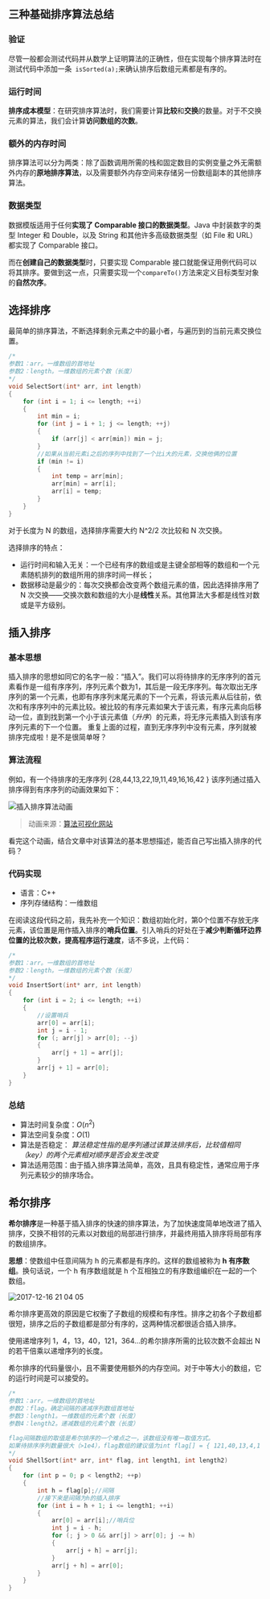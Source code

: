 ## 三种基础排序算法总结

### 验证

尽管一般都会测试代码并从数学上证明算法的正确性，但在实现每个排序算法时在测试代码中添加一条` isSorted(a);`来确认排序后数组元素都是有序的。

### 运行时间

**排序成本模型**：在研究排序算法时，我们需要计算**比较**和**交换**的数量。对于不交换元素的算法，我们会计算**访问数组的次数**。

### 额外的内存时间

排序算法可以分为两类：除了函数调用所需的栈和固定数目的实例变量之外无需额外内存的**原地排序算法**，以及需要额外内存空间来存储另一份数组副本的其他排序算法。

### 数据类型

数据模版适用于任何**实现了 Comparable 接口的数据类型**。Java 中封装数字的类型 Integer 和 Double，以及 String 和其他许多高级数据类型（如 File 和 URL）都实现了 Comparable 接口。

而在**创建自己的数据类型**时，只要实现 Comparable 接口就能保证用例代码可以将其排序。要做到这一点，只需要实现一个`compareTo()`方法来定义目标类型对象的**自然次序**。

## 选择排序

最简单的排序算法，不断选择剩余元素之中的最小者，与遍历到的当前元素交换位置。

```cpp
/*
参数1：arr。一维数组的首地址
参数2：length。一维数组的元素个数（长度）
*/
void SelectSort(int* arr, int length)
{
	for (int i = 1; i <= length; ++i)
	{
		int min = i;
		for (int j = i + 1; j <= length; ++j)
		{
			if (arr[j] < arr[min]) min = j;
		}
		//如果从当前元素i之后的序列中找到了一个比i大的元素，交换他俩的位置
		if (min != i)
		{
			int temp = arr[min];
			arr[min] = arr[i];
			arr[i] = temp;
		}
	}
}
```

对于长度为 N 的数组，选择排序需要大约 N^2/2 次比较和 N 次交换。

选择排序的特点：

* 运行时间和输入无关：一个已经有序的数组或是主键全部相等的数组和一个元素随机排列的数组所用的排序时间一样长；
* 数据移动是最少的：每次交换都会改变两个数组元素的值，因此选择排序用了 N 次交换——交换次数和数组的大小是**线性**关系。其他算法大多都是线性对数或是平方级别。

## 插入排序

### 基本思想

插入排序的思想如同它的名字一般：“插入”。我们可以将待排序的无序序列的首元素看作是一组有序序列，序列元素个数为1，其后是一段无序序列。每次取出无序序列的第一个元素，也即有序序列末尾元素的下一个元素，将该元素从后往前，依次和有序序列中的元素比较。被比较的有序元素如果大于该元素，有序元素向后移动一位，直到找到第一个小于该元素值（*升序*）的元素，将无序元素插入到该有序序列元素的下一个位置。
重复上面的过程，直到无序序列中没有元素，序列就被排序完成啦！是不是很简单呀？

### 算法流程

例如，有一个待排序的无序序列 {28,44,13,22,19,11,49,16,16,42 }
该序列通过插入排序得到有序序列的动画效果如下：

![插入排序算法动画](https://img-blog.csdnimg.cn/20210307224044111.gif#pic_center)

> 动画来源：[算法可视化网站](https://visualgo.net/zh)

看完这个动画，结合文章中对该算法的基本思想描述，能否自己写出插入排序的代码？

### 代码实现

- 语言：C++
- 序列存储结构：一维数组

在阅读这段代码之前，我先补充一个知识：数组初始化时，第0个位置不存放无序元素，该位置是用作插入排序的**哨兵位置**。引入哨兵的好处在于**减少判断循环边界位置的比较次数，提高程序运行速度**，话不多说，上代码：

~~~cpp
/*
参数1：arr。一维数组的首地址
参数2：length。一维数组的元素个数（长度）
*/
void InsertSort(int* arr, int length)
{
	for (int i = 2; i <= length; ++i)
	{
		//设置哨兵
		arr[0] = arr[i];
		int j = i - 1;
		for (; arr[j] > arr[0]; --j)
		{
			arr[j + 1] = arr[j];
		}
		arr[j + 1] = arr[0];
	}
}
~~~

### 总结

- 算法时间复杂度：$O(n^2)$
- 算法空间复杂度：$O(1)$
- 算法是否稳定：
  *算法稳定性指的是序列通过该算法排序后，比较值相同（key）的两个元素相对顺序是否会发生改变*
- 算法适用范围：由于插入排序算法简单，高效，且具有稳定性，通常应用于序列元素较少的排序场合。



## 希尔排序

**希尔排序**是一种基于插入排序的快速的排序算法，为了加快速度简单地改进了插入排序，交换不相邻的元素以对数组的局部进行排序，并最终用插入排序将局部有序的数组排序。

**思想**：使数组中任意间隔为 h 的元素都是有序的。这样的数组被称为 **h 有序数组**。换句话说，一个 h 有序数组就是 h 个互相独立的有序数组编织在一起的一个数组。

![2017-12-16 21 04 05](https://algs4.cs.princeton.edu/21elementary/images/h-sorted.png)

希尔排序更高效的原因是它权衡了子数组的规模和有序性。排序之初各个子数组都很短，排序之后的子数组都是部分有序的，这两种情况都很适合插入排序。

使用递增序列 1，4，13，40，121，364...的希尔排序所需的比较次数不会超出 N 的若干倍乘以递增序列的长度。

希尔排序的代码量很小，且不需要使用额外的内存空间。对于中等大小的数组，它的运行时间是可以接受的。

```cpp
/*
参数1：arr。一维数组的首地址
参数2：flag。确定间隔的递减序列数组首地址
参数3：length1。一维数组的元素个数（长度）
参数4：length2。递减数组的元素个数（长度）

flag间隔数组的取值是希尔排序的一个难点之一，该数组没有唯一取值方式。
如果待排序序列数量很大（>1e4），flag数组的建议值为int flag[] = { 121,40,13,4,1 };
*/
void ShellSort(int* arr, int* flag, int length1, int length2)
{
	for (int p = 0; p < length2; ++p)
	{
		int h = flag[p];//间隔
		//接下来是间隔为h的插入排序
		for (int i = h + 1; i <= length1; ++i)
		{
			arr[0] = arr[i];//哨兵位
			int j = i - h;
			for (; j > 0 && arr[j] > arr[0]; j -= h)
			{
				arr[j + h] = arr[j];
			}
			arr[j + h] = arr[0];
		}
	}
}
```

